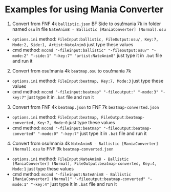 # Examples for using Mania Converter
1. Convert from FNF 4k `ballistic.json` BF Side to osu!mania 7k in folder named `osu` in file `NateAnim8 - Ballistic [ManiaConverter] (Normal).osu`
- `options.ini` method: `FileInput:ballistic, FileOutput:osu/, Key:7, Mode:2, Side:1, Artist:NateAnim8` just type these values
- cmd method: `mccmd "-fileinput:ballistic" "-fileoutput:osu/" "-mode:2" "-side:1" "-key:7" "artist:NateAnim8"` just type it in `.bat` file and run it
2. Convert from osu!mania 4k `beatmap.osu` to osu!mania 7k
- `options.ini` method: `FileInput:beatmap, Key:7, Mode:3` just type these values
- cmd method: `mccmd "-fileinput:beatmap" "-fileoutput:" "-mode:3" "-key:7"` just type it in `.bat` file and run it
3. Convert from FNF 4k `beatmap.json` to FNF 7k `beatmap-converted.json` 
- `options.ini` method: `FileInput:beatmap, FileOutput:beatmap-converted, Key:7, Mode:0` just type these values
- cmd method: `mccmd "-fileinput:beatmap" "-fileoutput:beatmap-converted" "-mode:0" "-key:7"` just type it in `.bat` file and run it
4. Convert from osu!mania 4k `NateAnim8 - Ballistic [ManiaConverter] (Normal).osu` to FNF 9k `beatmap-converted.json` 
- `options.ini` method: `FileInput:NateAnim8 - Ballistic [ManiaConverter] (Normal), FileOutput:beatmap-converted, Key:4, Mode:1` just type these values
- cmd method: `mccmd "-fileinput:NateAnim8 - Ballistic [ManiaConverter] (Normal)" "-fileoutput:beatmap-converted" "-mode:1" "-key:4"` just type it in `.bat` file and run it